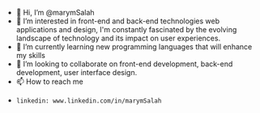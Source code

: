 - 👋 Hi, I’m @marymSalah
- 👀 I’m interested in front-end and back-end technologies web applications and design, I'm constantly fascinated by the evolving landscape of technology and its impact on user experiences.
- 🌱 I’m currently learning new programming languages that will enhance my skills
- 💞️ I’m looking to collaborate on front-end development, back-end development, user interface design.
- 📫 How to reach me 
- 
      linkedin: www.linkedin.com/in/marymSalah
      

<!---
marymSalah/marymSalah is a ✨ special ✨ repository because its `README.md` (this file) appears on your GitHub profile.
You can click the Preview link to take a look at your changes.
--->
